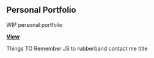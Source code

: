 ## Personal Portfolio

WIP personal portfolio

[**View**](https://silly-roentgen-902850.netlify.app/)

Things TO Remember
JS to rubberband contact me title